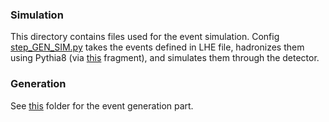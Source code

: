 ### Simulation

This directory contains files used for the event simulation. Config [step_GEN_SIM.py](step_GEN_SIM.py) takes the events defined in LHE file, hadronizes them using Pythia8 (via [this](Hadronizer_TuneCUETP8M1_5TeV_aMCatNLO_0p_LHE_pythia8_cff.py) fragment), and simulates them through the detector.

### Generation

See [this](../../../gen/Madgraph/cards/GJets_1j_Gpt120_5f_NLO/) folder for the event generation part.

